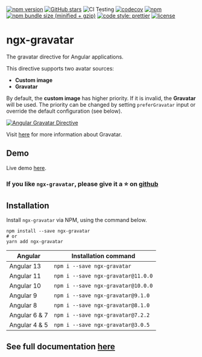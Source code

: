 [![npm version](https://img.shields.io/npm/v/ngx-gravatar)](https://www.npmjs.com/package/ngx-gravatar)
[![GitHub stars](https://img.shields.io/github/stars/t-ho/ngx-gravatar?color=00bcd4)](https://github.com/t-ho/ngx-gravatar/stargazers)
![CI Testing](https://github.com/t-ho/ngx-gravatar/workflows/CI%20Testing/badge.svg)
[![codecov](https://codecov.io/gh/t-ho/ngx-gravatar/branch/master/graph/badge.svg)](https://codecov.io/gh/t-ho/ngx-gravatar)
[![npm](https://img.shields.io/npm/dw/ngx-gravatar.svg)](https://www.npmjs.com/package/ngx-gravatar)
[![npm bundle size (minified + gzip)](https://img.shields.io/bundlephobia/minzip/ngx-gravatar.svg)](https://bundlephobia.com/result?p=ngx-gravatar)
[![code style: prettier](https://img.shields.io/badge/code_style-prettier-ff69b4.svg)](https://github.com/prettier/prettier)
[![license](https://img.shields.io/npm/l/ngx-gravatar.svg)](https://github.com/t-ho/ngx-gravatar/blob/master/LICENSE)

# ngx-gravatar

The gravatar directive for Angular applications.

This directive supports two avatar sources:

- **Custom image**
- **Gravatar**

By default, the **custom image** has higher priority. If it is invalid, the **Gravatar** will be used. The priority can be changed by setting `preferGravatar` input or override the default configuration (see below).

[![Angular Gravatar Directive](https://github.com/t-ho/ngx-gravatar/raw/assets/src/assets/demo.png)](https://tdev.app/ngx-gravatar/demo)

Visit [here](https://en.gravatar.com/) for more information about Gravatar.

## Demo

Live demo [here](https://tdev.app/ngx-gravatar/demo).

### If you like `ngx-gravatar`, please give it a :star: on [github](https://github.com/t-ho/ngx-gravatar)

## Installation

Install `ngx-gravatar` via NPM, using the command below.

```shell
npm install --save ngx-gravatar
# or
yarn add ngx-gravatar
```

| Angular       | Installation command               |
| ------------- | ---------------------------------- |
| Angular 13    | `npm i --save ngx-gravatar`        |
| Angular 11    | `npm i --save ngx-gravatar@11.0.0` |
| Angular 10    | `npm i --save ngx-gravatar@10.0.0` |
| Angular 9     | `npm i --save ngx-gravatar@9.1.0`  |
| Angular 8     | `npm i --save ngx-gravatar@8.1.0`  |
| Angular 6 & 7 | `npm i --save ngx-gravatar@7.2.2`  |
| Angular 4 & 5 | `npm i --save ngx-gravatar@3.0.5`  |

## See full documentation [here](https://tdev.app/ngx-gravatar)

